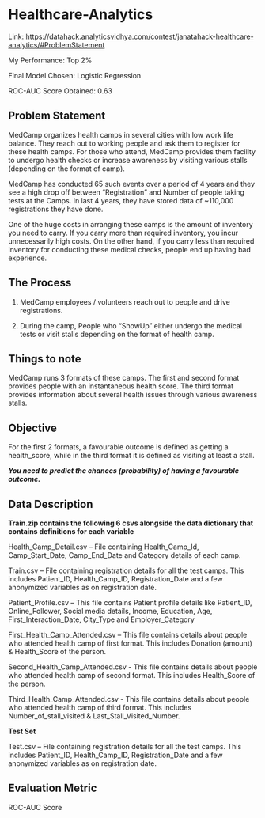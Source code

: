 # Healthcare-Analytics
Link: https://datahack.analyticsvidhya.com/contest/janatahack-healthcare-analytics/#ProblemStatement

My Performance: Top 2%

Final Model Chosen: Logistic Regression

ROC-AUC Score Obtained: 0.63

## Problem Statement

MedCamp organizes health camps in several cities with low work life balance. They reach out to working people and ask them to register for these health camps. For those who attend, MedCamp provides them facility to undergo health checks or increase awareness by visiting various stalls (depending on the format of camp). 

MedCamp has conducted 65 such events over a period of 4 years and they see a high drop off between “Registration” and Number of people taking tests at the Camps. In last 4 years, they have stored data of ~110,000 registrations they have done.

One of the huge costs in arranging these camps is the amount of inventory you need to carry. If you carry more than required inventory, you incur unnecessarily high costs. On the other hand, if you carry less than required inventory for conducting these medical checks, people end up having bad experience.

## The Process

1) MedCamp employees / volunteers reach out to people and drive registrations.

2) During the camp, People who “ShowUp” either undergo the medical tests or visit stalls depending on the format of health camp.

## Things to note

MedCamp runs 3 formats of these camps. The first and second format provides people with an instantaneous health score. The third format provides information about several health issues through various awareness stalls.

## Objective

For the first 2 formats, a favourable outcome is defined as getting a health_score, while in the third format it is defined as visiting at least a stall.

***You need to predict the chances (probability) of having a favourable outcome.***
 
## Data Description

**Train.zip contains the following 6 csvs alongside the data dictionary that contains definitions for each variable**

Health_Camp_Detail.csv – File containing Health_Camp_Id, Camp_Start_Date, Camp_End_Date and Category details of each camp.

Train.csv – File containing registration details for all the test camps. This includes Patient_ID, Health_Camp_ID, Registration_Date and a few anonymized variables as on registration date.

Patient_Profile.csv – This file contains Patient profile details like Patient_ID, Online_Follower, Social media details, Income, Education, Age, First_Interaction_Date, City_Type and Employer_Category

First_Health_Camp_Attended.csv – This file contains details about people who attended health camp of first format. This includes Donation (amount) & Health_Score of the person.

Second_Health_Camp_Attended.csv - This file contains details about people who attended health camp of second format. This includes Health_Score of the person.

Third_Health_Camp_Attended.csv - This file contains details about people who attended health camp of third format. This includes Number_of_stall_visited & Last_Stall_Visited_Number.


**Test Set**

Test.csv – File containing registration details for all the test camps. This includes Patient_ID, Health_Camp_ID, Registration_Date and a few anonymized variables as on registration date.

## Evaluation Metric

ROC-AUC Score
